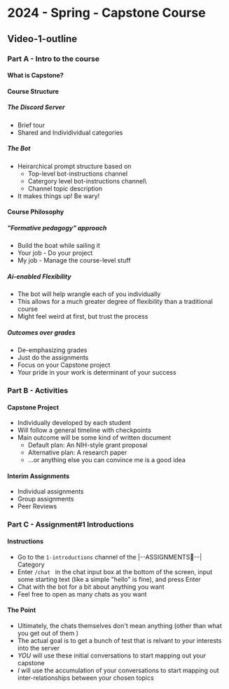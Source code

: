 
# 2024 - Spring - Capstone Course
## Video-1-outline

### Part A - Intro to the course
#### What is Capstone? 
#### Course Structure
##### The Discord Server
- Brief tour
- Shared and Individividual categories
##### The Bot
- Heirarchical prompt structure based on
  - Top-level bot-instructions channel
  - Catergory level bot-instructions channel\
  - Channel topic description
- It makes things up! Be wary!
 
#### Course Philosophy
##### "Formative pedagogy" approach
- Build the boat while sailing it
- Your job - Do your project
- My job - Manage the course-level stuff
##### Ai-enabled Flexibility
- The bot will help wrangle each of you individually 
- This allows for a much greater degree of flexibility than a traditional course
- Might feel weird at first, but trust the process
##### Outcomes over grades
- De-emphasizing grades
- Just do the assignments
- Focus on your Capstone project
- Your pride in your work is determinant of your success

### Part B - Activities

#### Capstone Project
- Individually developed by each student
- Will follow a general timeline with checkpoints
- Main outcome will be some kind of written document
  - Default plan: An NIH-style grant proposal
  - Alternative plan: A research paper
  - ...or anything else you can convince me is a good idea

#### Interim Assignments
- Individual assignments
- Group assignments
- Peer Reviews

### Part C - Assignment#1 Introductions
#### Instructions
- Go to the `1-introductions` channel of the |--ASSIGNMENTS📃--| Category
- Enter `/chat ` in the chat input box at the bottom of the screen, input some starting text (like a simple "hello" is fine), and press Enter
- Chat with the bot for a bit about anything you want
- Feel free to open as many chats as you want

#### The Point
- Ultimately, the chats themselves don't mean anything (other than what you get out of them )
- The actual goal is to get a bunch of test that is relvant to your interests into the server 
- *YOU* will use these initial conversations to start mapping out your capstone
- *I* will use the accumulation of your conversations to start mapping out inter-relationships between your chosen topics
